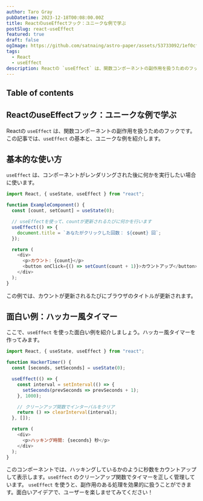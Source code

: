 ```yaml
---
author: Taro Gray
pubDatetime: 2023-12-18T00:08:00.00Z
title: ReactのuseEffectフック：ユニークな例で学ぶ
postSlug: react-useEffect
featured: true
draft: false
ogImage: https://github.com/satnaing/astro-paper/assets/53733092/1ef0cf03-8137-4d67-ac81-84a032119e3a
tags:
  - React
  - useEffect
description: Reactの `useEffect` は、関数コンポーネントの副作用を扱うためのフックです。この記事では、`useEffect` の基本と、ユニークな例を紹介します。
---
```


## Table of contents

## ReactのuseEffectフック：ユニークな例で学ぶ

Reactの `useEffect` は、関数コンポーネントの副作用を扱うためのフックです。この記事では、`useEffect` の基本と、ユニークな例を紹介します。

## 基本的な使い方

`useEffect` は、コンポーネントがレンダリングされた後に何かを実行したい場合に使います。

```javascript
import React, { useState, useEffect } from "react";

function ExampleComponent() {
  const [count, setCount] = useState(0);

  // useEffectを使って、countが更新されるたびに何かを行います
  useEffect(() => {
    document.title = `あなたがクリックした回数： ${count} 回`;
  });

  return (
    <div>
      <p>カウント: {count}</p>
      <button onClick={() => setCount(count + 1)}>カウントアップ</button>
    </div>
  );
}
```

この例では、カウントが更新されるたびにブラウザのタイトルが更新されます。

## 面白い例：ハッカー風タイマー

ここで、`useEffect` を使った面白い例を紹介しましょう。ハッカー風タイマーを作ってみます。

```javascript
import React, { useState, useEffect } from "react";

function HackerTimer() {
  const [seconds, setSeconds] = useState(0);

  useEffect(() => {
    const interval = setInterval(() => {
      setSeconds(prevSeconds => prevSeconds + 1);
    }, 1000);

    // クリーンアップ関数でインターバルをクリア
    return () => clearInterval(interval);
  }, []);

  return (
    <div>
      <p>ハッキング時間: {seconds} 秒</p>
    </div>
  );
}
```

このコンポーネントでは、ハッキングしているかのように秒数をカウントアップして表示します。`useEffect` のクリーンアップ関数でタイマーを正しく管理しています。
`useEffect` を使うと、副作用のある処理を効果的に扱うことができます。面白いアイデアで、ユーザーを楽しませてみてください！
